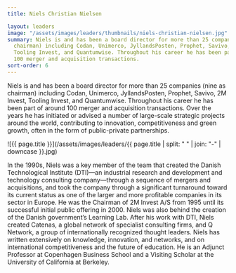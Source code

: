 ```yaml
---
title: Niels Christian Nielsen

layout: leaders
image: "/assets/images/leaders/thumbnails/niels-christian-nielsen.jpg"
summary: Niels is and has been a board director for more than 25 companies (nine as
  chairman) including Codan, Unimerco, JyllandsPosten, Prophet, Savivo, 2M Invest,
  Tooling Invest, and Quantumwise. Throughout his career he has been part of around
  100 merger and acquisition transactions.
sort-order: 6
---
```


Niels is and has been a board director for more than 25 companies (nine as chairman) including Codan, Unimerco, JyllandsPosten, Prophet, Savivo, 2M Invest, Tooling Invest, and Quantumwise. Throughout his career he has been part of around 100 merger and acquisition transactions. Over the years he has initiated or advised a number of large-scale strategic projects around the world, contributing to innovation, competitiveness and green growth, often in the form of public-private partnerships.

![{{ page.title }}](/assets/images/leaders/{{ page.title | split: " " | join: "-" | downcase }}.jpg)

In the 1990s, Niels was a key member of the team that created the Danish Technological Institute (DTI)—an industrial research and development and technology consulting company—through a sequence of mergers and acquisitions, and took the company through a significant turnaround toward its current status as one of the larger and more profitable companies in its sector in Europe. He was the Chairman of 2M Invest A/S from 1995 until its successful initial public offering in 2000. Niels was also behind the creation of the Danish government’s Learning Lab. After his work with DTI, Niels created Catenas, a global network of specialist consulting firms, and Q Network, a group of internationally recognized thought leaders. Niels has written extensively on knowledge, innovation, and networks, and on international competitiveness and the future of education. He is an Adjunct Professor at Copenhagen Business School and a Visiting Scholar at the University of California at Berkeley.
